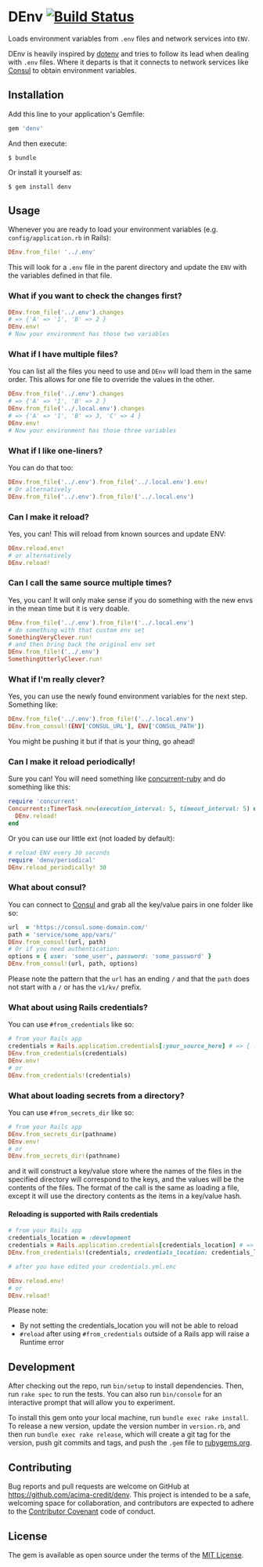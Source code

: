 # DEnv [![Build Status](https://travis-ci.org/acima-credit/denv.svg?branch=master)](https://travis-ci.org/acima-credit/denv)

Loads environment variables from `.env` files and network services into `ENV`.

DEnv is heavily inspired by [dotenv](https://github.com/bkeepers/dotenv)
and tries to follow its lead when dealing with `.env` files.
Where it departs is that it connects to network services like [Consul](https://www.consul.io/)
to obtain environment variables.

## Installation

Add this line to your application's Gemfile:

```ruby
gem 'denv'
```

And then execute:

    $ bundle

Or install it yourself as:

    $ gem install denv

## Usage

Whenever you are ready to load your environment variables (e.g. `config/application.rb` in Rails):

```ruby
DEnv.from_file! '../.env'
```

This will look for a `.env` file in the parent directory and update the `ENV` with the variables defined in that file.

### What if you want to check the changes first?

```ruby
DEnv.from_file('../.env').changes
# => {'A' => '1', 'B' => 2 }
DEnv.env!
# Now your environment has those two variables
```

### What if I have multiple files?

You can list all the files you need to use and `DEnv` will load them in the same order.
This allows for one file to override the values in the other.

```ruby
DEnv.from_file('../.env').changes
# => {'A' => '1', 'B' => 2 }
DEnv.from_file('../.local.env').changes
# => {'A' => '1', 'B' => 3, 'C' => 4 }
DEnv.env!
# Now your environment has those three variables
```

### What if I like one-liners?

You can do that too:

```ruby
DEnv.from_file('../.env').from_file('../.local.env').env!
# Or alternatively
DEnv.from_file('../.env').from_file!('../.local.env')
```

### Can I make it reload?

Yes, you can! This will reload from known sources and update ENV:

 ```ruby
DEnv.reload.env!
# or alternatively
DEnv.reload!
```

### Can I call the same source multiple times?

Yes, you can! It will only make sense if you do something with the new envs in the mean time but it is very doable.

 ```ruby
DEnv.from_file('../.env').from_file!('../.local.env')
# do something with that custom env set
SomethingVeryClever.run!
# and then bring back the original env set
DEnv.from_file!('../.env')
SomethingUtterlyClever.run!
```

### What if I'm really clever?

Yes, you can use the newly found environment variables for the next step. Something like:

```ruby
DEnv.from_file('../.env').from_file!('../.local.env')
DEnv.from_consul!(ENV['CONSUL_URL'], ENV['CONSUL_PATH'])
```

You might be pushing it but if that is your thing, go ahead!

### Can I make it reload periodically!

Sure you can! You will need something like [concurrent-ruby](https://github.com/ruby-concurrency/concurrent-ruby)
and do something like this:

```ruby
require 'concurrent'
Concurrent::TimerTask.new(execution_interval: 5, timeout_interval: 5) do
  DEnv.reload!
end
```

Or you can use our little ext (not loaded by default):

```ruby
# reload ENV every 30 seconds
require 'denv/periodical'
DEnv.reload_periodically! 30
```

### What about consul?

You can connect to [Consul](https://www.consul.io/) and grab all the key/value pairs in one folder like so:

```ruby
url  = 'https://consul.some-domain.com/'
path = 'service/some_app/vars/'
DEnv.from_consul!(url, path)
# Or if you need authentication:
options = { user: 'some_user', password: 'some_password' }
DEnv.from_consul!(url, path, options)
```
Please note the pattern that the `url` has an ending `/` and  that the `path` does not start with a `/`
or has the `v1/kv/` prefix.

### What about using Rails credentials?

You can use `#from_credentials` like so:
```ruby
# from your Rails app
credentials = Rails.application.credentials[:your_source_here] # => { :ONE => '1', :TWO => '2' }
DEnv.from_credentials(credentials)
DEnv.env!
# or
DEnv.from_credentials!(credentials)
```

### What about loading secrets from a directory?

You can use `#from_secrets_dir` like so:
```ruby
# from your Rails app
DEnv.from_secrets_dir(pathname)
DEnv.env!
# or
DEnv.from_secrets_dir!(pathname)
```

and it will construct a key/value store where the names of the files in the specified directory will correspond to the
keys, and the values will be the contents of the files.  The format of the call is the same as loading a file, except
it will use the directory contents as the items in a key/value hash.

#### Reloading is supported with Rails credentials

```ruby
# from your Rails app
credentials_location = :development
credentials = Rails.application.credentials[credentials_location] # => { :ONE => '1', :TWO => '2' }
DEnv.from_credentials!(credentials, credentials_location: credentials_location)

# after you have edited your credentials.yml.enc

DEnv.reload.env!
# or
DEnv.reload!
```
Please note:
  - By not setting the credentials_location you will not be able to reload
  - `#reload` after using `#from_credentials` outside of a Rails app will raise
      a Runtime error

## Development

After checking out the repo, run `bin/setup` to install dependencies. Then, run `rake spec` to run the tests.
You can also run `bin/console` for an interactive prompt that will allow you to experiment.

To install this gem onto your local machine, run `bundle exec rake install`.
To release a new version, update the version number in `version.rb`, and then run `bundle exec rake release`,
which will create a git tag for the version, push git commits and tags, and push the `.gem` file
to [rubygems.org](https://rubygems.org).

## Contributing

Bug reports and pull requests are welcome on GitHub at https://github.com/acima-credit/denv.
This project is intended to be a safe, welcoming space for collaboration, and contributors are expected
to adhere to the [Contributor Covenant](http://contributor-covenant.org) code of conduct.


## License

The gem is available as open source under the terms of the [MIT License](http://opensource.org/licenses/MIT).

